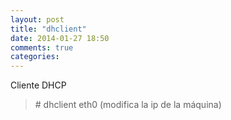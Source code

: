 ```yaml
---
layout: post
title: "dhclient"
date: 2014-01-27 18:50
comments: true
categories: 
---
```

Cliente DHCP

>\# dhclient eth0  (modifica la ip de la máquina)

